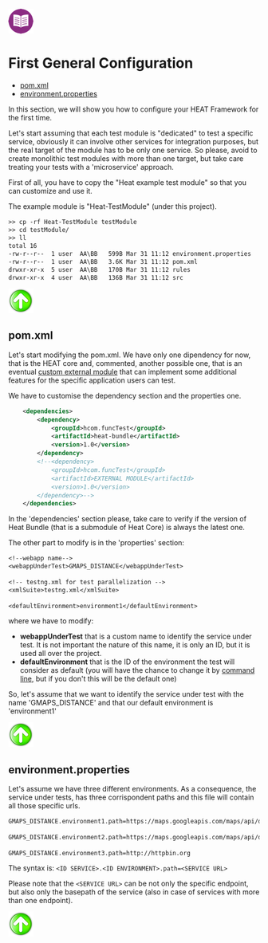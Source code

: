 [![Back to Table Of Contents][leftArrow]](../readme.md)

<a name="generalConfiguration"></a>
# First General Configuration

  * [pom.xml](#single_mode_firstConf_pom)
  * [environment.properties](#single_mode_firstConf_environments)

In this section, we will show you how to configure your HEAT Framework for the first time.

Let's start assuming that each test module is "dedicated" to test a specific service, obviously it can involve other services for integration purposes, but the real target of the module has to be only one service. So please, avoid to create monolithic test modules with more than one target, but take care treating your tests with a 'microservice' approach.


First of all, you have to copy the "Heat example test module" so that you can customize and use it.

The example module is "Heat-TestModule" (under this project).

```
>> cp -rf Heat-TestModule testModule
>> cd testModule/
>> ll
total 16
-rw-r--r--  1 user  AA\BB   599B Mar 31 11:12 environment.properties
-rw-r--r--  1 user  AA\BB   3.6K Mar 31 11:12 pom.xml
drwxr-xr-x  5 user  AA\BB   170B Mar 31 11:12 rules
drwxr-xr-x  4 user  AA\BB   136B Mar 31 11:12 src
```

[![Back to the Top Of Page][upArrow]](#generalConfiguration)

<a name="single_mode_firstConf_pom"></a>
## pom.xml

Let's start modifying the pom.xml.
We have only one dipendency for now, that is the HEAT core and, commented, another possible one, that is an eventual [custom external module](readme_extmodule.md) that can implement some additional features for the specific application users can test.

We have to customise the dependency section and the properties one.

```xml
    <dependencies>
        <dependency>
            <groupId>hcom.funcTest</groupId>
            <artifactId>heat-bundle</artifactId>
            <version>1.0</version>
        </dependency>
        <!--<dependency>
            <groupId>hcom.funcTest</groupId>
            <artifactId>EXTERNAL MODULE</artifactId>
            <version>1.0</version>
        </dependency>-->
    </dependencies>
```
In the 'dependencies' section please, take care to verify if the version of Heat Bundle (that is a submodule of Heat Core) is always the latest one.

The other part to modify is in the 'properties' section:

```
<!--webapp name-->
<webappUnderTest>GMAPS_DISTANCE</webappUnderTest>

<!-- testng.xml for test parallelization -->
<xmlSuite>testng.xml</xmlSuite>

<defaultEnvironment>environment1</defaultEnvironment>
```
where we have to modify:

*  **webappUnderTest** that is a custom name to identify the service under test. It is not important the nature of this name, it is only an ID, but it is used all over the project.
*  **defaultEnvironment** that is the ID of the environment the test will consider as default (you will have the chance to change it by [command line](readme_commandLine.md), but if you don't this will be the default one)

So, let's assume that we want to identify the service under test with the name 'GMAPS_DISTANCE' and that our default environment is 'environment1'

[![Back to the Top Of Page][upArrow]](#generalConfiguration)

<a name="single_mode_firstConf_environments"></a>
## environment.properties

Let's assume we have three different environments. As a consequence, the service under tests, has three corrispondent paths and this file will contain all those specific urls.

```
GMAPS_DISTANCE.environment1.path=https://maps.googleapis.com/maps/api/distancematrix

GMAPS_DISTANCE.environment2.path=https://maps.googleapis.com/maps/api/distancematrix

GMAPS_DISTANCE.environment3.path=http://httpbin.org
```

The syntax is: `<ID SERVICE>.<ID ENVIRONMENT>.path=<SERVICE URL>`

Please note that the `<SERVICE URL>` can be not only the specific endpoint, but also only the basepath of the service (also in case of services with more than one endpoint).

[![Back to the Top Of Page][upArrow]](#generalConfiguration)


[upArrow]: img/UpArrow.png
[leftArrow]: img/LeftArrow.png
